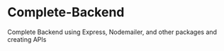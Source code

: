 # Complete-Backend
Complete Backend using Express, Nodemailer, and other packages and creating APIs
